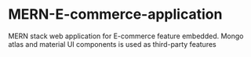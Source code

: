 # MERN-E-commerce-application
MERN stack web application for E-commerce feature embedded. Mongo atlas and material UI components is used as third-party features
